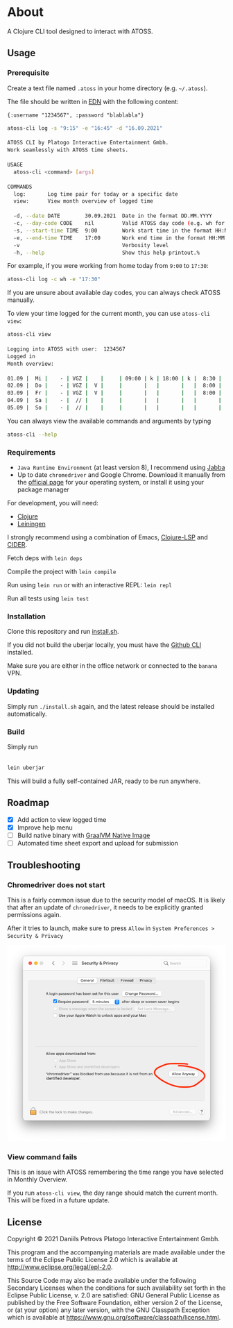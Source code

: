 # About

A Clojure CLI tool designed to interact with ATOSS. 

## Usage

### Prerequisite

Create a text file named `.atoss` in your home directory (e.g. `~/.atoss`).

The file should be written in [EDN](https://github.com/edn-format/edn) with the following content:

```edn
{:username "1234567", :password "blablabla"}
```

```bash
atoss-cli log -s "9:15" -e "16:45" -d "16.09.2021"
 
ATOSS CLI by Platogo Interactive Entertainment Gmbh.
Work seamlessly with ATOSS time sheets.

USAGE
  atoss-cli <command> [args]

COMMANDS
  log:       Log time pair for today or a specific date
  view:      View month overview of logged time

  -d, --date DATE        30.09.2021  Date in the format DD.MM.YYYY
  -c, --day-code CODE    nil         Valid ATOSS day code (e.g. wh for WFH) can also be left blank.
  -s, --start-time TIME  9:00        Work start time in the format HH:MM
  -e, --end-time TIME    17:00       Work end time in the format HH:MM
  -v                                 Verbosity level
  -h, --help                         Show this help printout.%
```

For example, if you were working from home today from `9:00` to `17:30`:

```bash
atoss-cli log -c wh -e "17:30"
```

If you are unsure about available day codes, you can always check ATOSS manually.

To view your time logged for the current month, you can use `atoss-cli view`:

```bash
atoss-cli view

Logging into ATOSS with user:  1234567
Logged in
Month overview:

01.09 |  Mi |    - | VGZ |    |     | 09:00 | k | 18:00 | k |  8:30 |  0:48 |
02.09 |  Do |    - | VGZ |  V |     |       |   |       |   |  8:00 |  0:18 |
03.09 |  Fr |    - | VGZ |  V |     |       |   |       |   |  8:00 |  0:18 |
04.09 |  Sa |    - |  // |    |     |       |   |       |   |       |       |
05.09 |  So |    - |  // |    |     |       |   |       |   |       |       |
```

You can always view the available commands and arguments by typing

```bash
atoss-cli --help
```

### Requirements

- `Java Runtime Environment` (at least version 8), I recommend using [Jabba](https://github.com/shyiko/jabba)
- Up to date `chromedriver` and Google Chrome. Download it manually from the [official page](https://chromedriver.chromium.org/downloads) for your operating system, or install it using your package manager

For development, you will need:

- [Clojure](https://clojure.org/guides/getting_started)
- [Leiningen](https://leiningen.org)

I strongly recommend using a combination of Emacs, [Clojure-LSP](https://clojure-lsp.io) and [CIDER](https://docs.cider.mx/cider/index.html).

Fetch deps with `lein deps`

Compile the project with `lein compile`

Run using `lein run` or with an interactive REPL: `lein repl`

Run all tests using `lein test`

### Installation

Clone this repository and run [install.sh](./install.sh).

If you did not build the uberjar locally, you must have the [Github CLI](https://cli.github.com) installed.

Make sure you are either in the office network or connected to the `banana` VPN.

### Updating

Simply run `./install.sh` again, and the latest release should be installed automatically.

### Build

Simply run

```bash

lein uberjar

```

This will build a fully self-contained JAR, ready to be run anywhere.

## Roadmap

  - [x] Add action to view logged time
  - [x] Improve help menu
  - [ ] Build native binary with [GraalVM Native Image](https://www.graalvm.org/reference-manual/native-image/)
  - [ ] Automated time sheet export and upload for submission

## Troubleshooting

### Chromedriver does not start

This is a fairly common issue due to the security model of macOS. It is likely that after an update of `chromedriver`, it needs to be explicitly granted permissions again.

After it tries to launch, make sure to press `Allow` in `System Preferences > Security & Privacy`

![security](./security.png)

### View command fails

This is an issue with ATOSS remembering the time range you have selected in Monthly Overview.

If you run `atoss-cli view`, the day range should match the current month. This will be fixed in a future update.

## License

Copyright © 2021 Daniils Petrovs Platogo Interactive Entertainment Gmbh.

This program and the accompanying materials are made available under the
terms of the Eclipse Public License 2.0 which is available at
http://www.eclipse.org/legal/epl-2.0.

This Source Code may also be made available under the following Secondary
Licenses when the conditions for such availability set forth in the Eclipse
Public License, v. 2.0 are satisfied: GNU General Public License as published by
the Free Software Foundation, either version 2 of the License, or (at your
option) any later version, with the GNU Classpath Exception which is available
at https://www.gnu.org/software/classpath/license.html.

